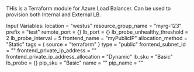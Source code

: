THis is a Terraform module for Azure Load Balancer. Can be used to provision both Internal and External LB.

Input Variables:
  location                     = "westus"
  resource_group_name          = "myrg-123"
  prefix                       = "test"
  remote_port                  = {}
  lb_port                      = {}
  lb_probe_unhealthy_threshold = 2
  lb_probe_interval            = 5
  frontend_name                = "myPublicIP"
  allocation_method            = "Static"
  tags = {
    source = "terraform"
  }
  type                                   = "public"
  frontend_subnet_id                     = ""
  frontend_private_ip_address            = ""
  frontend_private_ip_address_allocation = "Dynamic"
  lb_sku                                 = "Basic"
  lb_probe                               = {}
  pip_sku                                = "Basic"
  name                                   = ""
  pip_name                               = ""